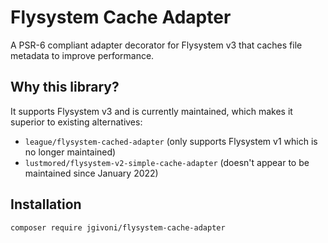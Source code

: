 # Flysystem Cache Adapter

A PSR-6 compliant adapter decorator for Flysystem v3 that caches file metadata to improve performance.

## Why this library?

It supports Flysystem v3 and is currently maintained, which makes it superior to existing alternatives:

- `league/flysystem-cached-adapter` (only supports Flysystem v1 which is no longer maintained)
- `lustmored/flysystem-v2-simple-cache-adapter` (doesn't appear to be maintained since January 2022)

## Installation

```bash
composer require jgivoni/flysystem-cache-adapter
```
